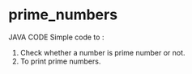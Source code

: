 # prime_numbers
JAVA CODE
Simple code to :
1. Check whether a number is prime number or not.
2. To print prime numbers.
